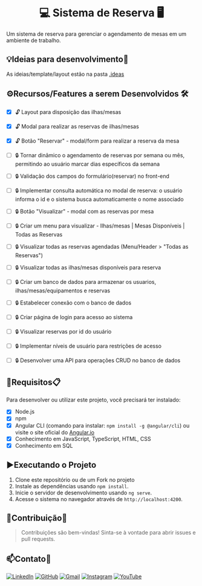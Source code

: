 <h1 align="center">💻 Sistema de Reserva 🖥️</h1>

Um sistema de reserva para gerenciar o agendamento de mesas em um ambiente de trabalho.

## 💡Ideias para desenvolvimento🔬

As ideias/template/layout estão na pasta [.ideas](https://github.com/WilliamElesbao/Angular-Sistema-de-Reserva/tree/main/.ideas)

## ⚙️Recursos/Features a serem Desenvolvidos 🛠️

- [x] 🔓 Layout para disposição das ilhas/mesas

- [x] 🔓 Modal para realizar as reservas de ilhas/mesas
- [x] 🔓 Botão "Reservar" - modal/form para realizar a reserva da mesa
- [ ] 🔒 Tornar dinâmico o agendamento de reservas por semana ou mês, permitindo ao usuário marcar dias específicos da semana
- [ ] 🔒 Validação dos campos do formulário(reservar) no front-end
- [ ] 🔒 Implementar consulta automática no modal de reserva: o usuário informa o id e o sistema busca automaticamente o nome associado
- [ ] 🔒 Botão "Visualizar" - modal com as reservas por mesa
- [ ] 🔒 Criar um menu para visualizar - Ilhas/mesas | Mesas Disponíveis | Todas as Reservas
- [ ] 🔒 Visualizar todas as reservas agendadas (Menu/Header > "Todas as Reservas")
- [ ] 🔒 Visualizar todas as ilhas/mesas disponíveis para reserva
- [ ] 🔒 Criar um banco de dados para armazenar os usuarios, ilhas/mesas/equipamentos e reservas
- [ ] 🔒 Estabelecer conexão com o banco de dados
- [ ] 🔒 Criar página de login para acesso ao sistema
- [ ] 🔒 Visualizar reservas por id do usuário
- [ ] 🔒 Implementar níveis de usuário para restrições de acesso
- [ ] 🔒 Desenvolver uma API para operações CRUD no banco de dados

## 📝Requisitos📋

Para desenvolver ou utilizar este projeto, você precisará ter instalado:

- [x] Node.js
- [x] npm
- [x] Angular CLI (comando para instalar: `npm install -g @angular/cli`) ou visite o site oficial do [Angular.io](https://angular.io/guide/setup-local#install-the-angular-cli)
- [x] Conhecimento em JavaScript, TypeScript, HTML, CSS
- [x] Conhecimento em SQL

## ▶️Executando o Projeto

1. Clone este repositório ou de um Fork no projeto
2. Instale as dependências usando `npm install`.
3. Inicie o servidor de desenvolvimento usando `ng serve`.
4. Acesse o sistema no navegador através de `http://localhost:4200`.

## 📝Contribuição💪

> Contribuições são bem-vindas! Sinta-se à vontade para abrir issues e pull requests.

## 📫Contato📱

[![LinkedIn](https://img.shields.io/badge/-LinkedIn-000?style=for-the-badge&logo=linkedin&logoColor=126BC4&color:FFF)](https://www.linkedin.com/in/william-elesbao/) [![GitHub](https://img.shields.io/badge/-Github-000?style=for-the-badge&logo=github&logoColor=FFF&color:FFF)](https://github.com/WilliamElesbao) [![Gmail](https://img.shields.io/badge/-Gmail-000?style=for-the-badge&logo=gmail&logoColor=EA4335&color:FFF)](mailto:william.elesbao.2000@gmail.com) [![Instagram](https://img.shields.io/badge/-Instagram-000?style=for-the-badge&logo=instagram&logoColor=D33B58&color:FFF)](https://www.instagram.com/willtubetech/) [![YouTube](https://img.shields.io/badge/-YouTube-000?style=for-the-badge&logo=youtube&logoColor=FE0000&color:FFF)](https://www.youtube.com/@willtubetech) 

